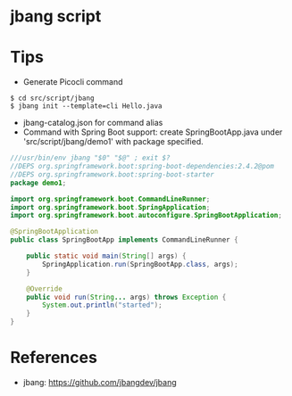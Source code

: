 jbang script
============

# Tips

* Generate Picocli command

```
$ cd src/script/jbang
$ jbang init --template=cli Hello.java
```

* jbang-catalog.json for command alias
* Command with Spring Boot support: create SpringBootApp.java under 'src/script/jbang/demo1' with package specified.

```java
///usr/bin/env jbang "$0" "$@" ; exit $?
//DEPS org.springframework.boot:spring-boot-dependencies:2.4.2@pom
//DEPS org.springframework.boot:spring-boot-starter
package demo1;

import org.springframework.boot.CommandLineRunner;
import org.springframework.boot.SpringApplication;
import org.springframework.boot.autoconfigure.SpringBootApplication;

@SpringBootApplication
public class SpringBootApp implements CommandLineRunner {

    public static void main(String[] args) {
        SpringApplication.run(SpringBootApp.class, args);
    }

    @Override
    public void run(String... args) throws Exception {
        System.out.println("started");
    }
}
```

# References

* jbang: https://github.com/jbangdev/jbang

